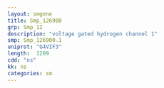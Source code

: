 ```yaml
---
layout: smgene
title: Smp_126900
grp: Smp_12
description: "voltage gated hydrogen channel 1"
smp: Smp_126900.1
uniprot: "G4VIF3"
length:  1209
cdd: "ns"
kk: ns
categories: sm
---
```

